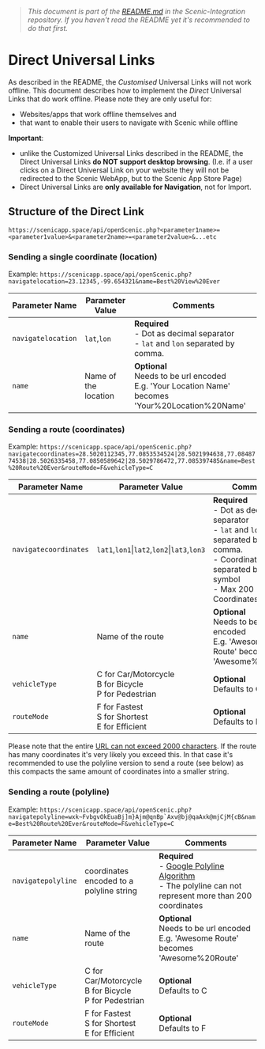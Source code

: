 >*This document is part of the [README.md](README.md) in the Scenic-Integration repository. If you haven't read the README yet it's recommended to do that first.*

# Direct Universal Links
As described in the README, the *Customised* Universal Links will not work offline. This document describes how to implement the *Direct* Universal Links that do work offline. Please note they are only useful for:

- Websites/apps that work offline themselves and 
- that want to enable their users to navigate with Scenic while offline

**Important**:

- unlike the Customized Universal Links described in the README, the Direct Universal Links **do NOT support desktop browsing**. (I.e. if a user clicks on a Direct Universal Link on your website they will not be redirected to the Scenic WebApp, but to the Scenic App Store Page) 
- Direct Universal Links are **only available for Navigation**, not for Import.

## Structure of the Direct Link
`https://scenicapp.space/api/openScenic.php?<parameter1name>=<parameter1value>&<parameter2name>=<parameter2value>&...etc`

### Sending a single coordinate (location)
Example: `https://scenicapp.space/api/openScenic.php?navigatelocation=23.12345,-99.654321&name=Best%20View%20Ever`

Parameter Name  |  Parameter Value  |  Comments
---  |  ---  |  ---
`navigatelocation`  |  `lat`,`lon`  |  **Required**<br>- Dot as decimal separator <br>- `lat` and `lon` separated by comma.
`name` | Name of the location | **Optional**<br>Needs to be url encoded<br>E.g. 'Your Location Name' becomes 'Your%20Location%20Name' 	

### Sending a route (coordinates)
Example: `https://scenicapp.space/api/openScenic.php?navigatecoordinates=28.5020112345,77.0853534524|28.5021994638,77.0848774538|28.5026335458,77.0850589642|28.5029786472,77.085397485&name=Best%20Route%20Ever&routeMode=F&vehicleType=C`

Parameter Name  |  Parameter Value  |  Comments
---  |  ---  |  ---
`navigatecoordinates`  |  `lat1`,`lon1`&#124;`lat2`,`lon2`&#124;`lat3`,`lon3`  |  **Required**<br>- Dot as decimal separator <br>- `lat` and `lon` separated by comma.<br>- Coordinates separated by pipe symbol<br>- Max 200 Coordinates
`name` | Name of the route | **Optional**<br>Needs to be url encoded<br>E.g. 'Awesome Route' becomes 'Awesome%20Route' 	
`vehicleType` | C for Car/Motorcycle<br>B for Bicycle<br>P for Pedestrian | **Optional**<br>Defaults to C 	
`routeMode` | F for Fastest<br>S for Shortest<br>E for Efficient | **Optional**<br>Defaults to F

Please note that the entire [URL can not exceed 2000 characters](http://stackoverflow.com/questions/417142/what-is-the-maximum-length-of-a-url-in-different-browsers). If the route has many coordinates it's very likely you exceed this. In that case it's recommended to use the polyline version to send a route (see below) as this compacts the same amount of coordinates into a smaller string.

### Sending a route (polyline)
Example: ```https://scenicapp.space/api/openScenic.php?navigatepolyline=wxk~FvbgvOkEuaBj]m}Ajm@qnBp`Axv@bj@qaAxk@mjCjM{cB&name=Best%20Route%20Ever&routeMode=F&vehicleType=C```

Parameter Name  |  Parameter Value  |  Comments
---  |  ---  |  ---
`navigatepolyline`  |  coordinates encoded to a polyline string  |  **Required**<br>- [Google Polyline Algorithm](https://developers.google.com/maps/documentation/utilities/polylinealgorithm)<br> - The polyline can not represent more than 200 coordinates
`name` | Name of the route | **Optional**<br>Needs to be url encoded<br>E.g. 'Awesome Route' becomes 'Awesome%20Route' 	
`vehicleType` | C for Car/Motorcycle<br>B for Bicycle<br>P for Pedestrian | **Optional**<br>Defaults to C 	
`routeMode` | F for Fastest<br>S for Shortest<br>E for Efficient | **Optional**<br>Defaults to F 	
